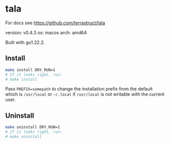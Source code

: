 # tala

For docs see https://github.com/terrastruct/tala

version: v0.4.3
os: macos
arch: amd64

Built with go1.22.2.

## Install

```sh
make install DRY_RUN=1
# If it looks right, run:
# make install
```

Pass `PREFIX=somepath` to change the installation prefix from the default which is
`/usr/local` or `~/.local` if `/usr/local` is not writable with the current user.

## Uninstall

```sh
make uninstall DRY_RUN=1
# If it looks right, run:
# make uninstall
```

